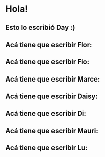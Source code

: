 # Hola!

## Esto lo escribió Day :)

## Acá tiene que escribir Flor:

## Acá tiene que escribir Fio:

## Acá tiene que escribir Marce:

## Acá tiene que escribir Daisy:

## Acá tiene que escribir Di:

## Acá tiene que escribir Mauri:

## Acá tiene que escribir Lu:
